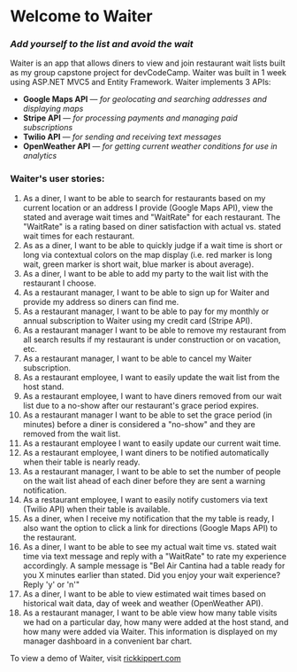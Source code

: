 <h1>Welcome to Waiter</h1>
<h3><em>Add yourself to the list and avoid the wait</em></h3>
<p>Waiter is an app that allows diners to view and join restaurant wait lists built as my group capstone project for devCodeCamp. Waiter was built in 1 week using ASP.NET MVC5 and Entity Framework. Waiter implements 3 APIs:</p>
<ul>
	<li><strong>Google Maps API</strong> &mdash; <em>for geolocating and searching addresses and displaying maps</em></li>
	<li><strong>Stripe API</strong> &mdash; <em>for processing payments and managing paid subscriptions</em></li>
	<li><strong>Twilio API</strong> &mdash; <em>for sending and receiving text messages</em></li>
	<li><strong>OpenWeather API</strong> &mdash; <em>for getting current weather conditions for use in analytics</em></li>
</ul>
<h3>Waiter's user stories:</h3>
<ol>
	<li>As a diner, I want to be able to search for restaurants based on my current location or an address I provide (Google Maps API), view the stated and average wait times and "WaitRate" for each restaurant. The "WaitRate" is a rating based on diner satisfaction with actual vs. stated wait times for each restaurant.</li>
	<li>As as a diner, I want to be able to quickly judge if a wait time is short or long via contextual colors on the map display (i.e. red marker is long wait, green marker is short wait, blue marker is about average).</li>
	<li>As a diner, I want to be able to add my party to the wait list with the restaurant I choose.</li>
	<li>As a restaurant manager, I want to be able to sign up for Waiter and provide my address so diners can find me.</li>
	<li>As a restaurant manager, I want to be able to pay for my monthly or annual subscription to Waiter using my credit card (Stripe API).</li>
	<li>As a restaurant manager I want to be able to remove my restaurant from all search results if my restaurant is under construction or on vacation, etc.</li>
	<li>As a restaurant manager, I want to be able to cancel my Waiter subscription.</li>
	<li>As a restaurant employee, I want to easily update the wait list from the host stand.</li>
	<li>As a restaurant employee, I want to have diners removed from our wait list due to a no-show after our restaurant's grace period expires.</li>
	<li>As a restaurant manager I want to be able to set the grace period (in minutes) before a diner is considered a "no-show" and they are removed from the wait list.</li>
	<li>As a restaurant employee I want to easily update our current wait time.</li>
	<li>As a restaurant employee, I want diners to be notified automatically when their table is nearly ready.</li>
	<li>As a restaurant manager, I want to be able to set the number of people on the wait list ahead of each diner before they are sent a warning notification.</li>
	<li>As a restaurant employee, I want to easily notify customers via text (Twilio API) when their table is available.</li>
	<li>As a diner, when I receive my notification that the my table is ready, I also want the option to click a link for directions (Google Maps API) to the restaurant.</li>
	<li>As a diner, I want to be able to see my actual wait time vs. stated wait time via text message and reply with a "WaitRate" to rate my experience accordingly. A sample message is "Bel Air Cantina had a table ready for you X minutes earlier than stated. Did you enjoy your wait experience? Reply 'y' or 'n'"</li>
	<li>As a diner, I want to be able to view estimated wait times based on historical wait data, day of week and weather (OpenWeather API).</li>
	<li>As a restaurant manager, I want to be able view how many table visits we had on a particular day, how many were added at the host stand, and how many were added via Waiter. This information is displayed on my manager dashboard in a convenient bar chart.</li>
</ol>
<p>To view a demo of Waiter, visit <a href="http://www.rickkippert.com">rickkippert.com</a></p>